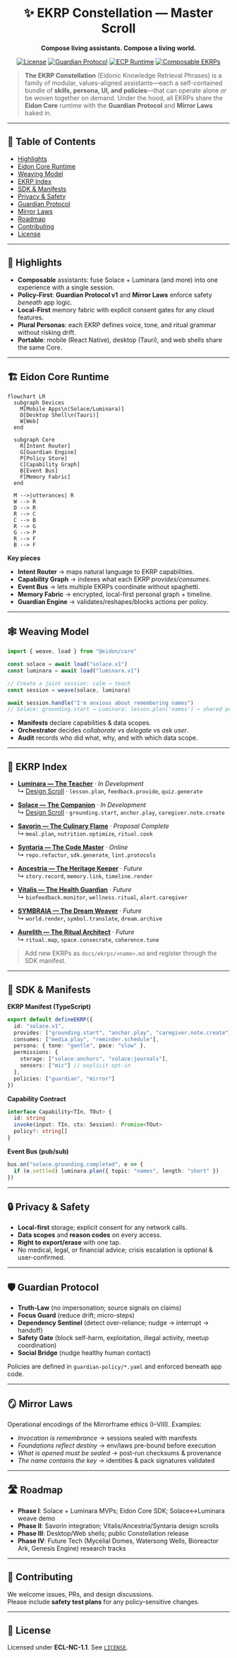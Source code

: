 <div align="center">

# ✨ EKRP Constellation — Master Scroll

**Compose living assistants. Compose a living world.**

[![License](https://img.shields.io/static/v1?label=License&message=ECL-NC%201.1&color=111111)](../../LICENSE)
[![Guardian Protocol](https://img.shields.io/badge/guardian-protocol%20v1-000000)](#-guardian-protocol)
[![ECP Runtime](https://img.shields.io/badge/runtime-ECP-4b0082)](#-eidon-core-runtime)
[![Composable EKRPs](https://img.shields.io/badge/constellation-composable-blueviolet)](#-weaving-model)

</div>

> **The EKRP Constellation** (Eidonic Knowledge Retrieval Phrases) is a family of modular, values-aligned assistants—each a self-contained bundle of **skills, persona, UI, and policies**—that can operate alone *or* be woven together on demand. Under the hood, all EKRPs share the **Eidon Core** runtime with the **Guardian Protocol** and **Mirror Laws** baked in.

---

## 🧭 Table of Contents
- [Highlights](#-highlights)
- [Eidon Core Runtime](#-eidon-core-runtime)
- [Weaving Model](#-weaving-model)
- [EKRP Index](#-ekrp-index)
- [SDK & Manifests](#-sdk--manifests)
- [Privacy & Safety](#-privacy--safety)
- [Guardian Protocol](#-guardian-protocol)
- [Mirror Laws](#-mirror-laws)
- [Roadmap](#-roadmap)
- [Contributing](#-contributing)
- [License](#-license)

---

## 🚀 Highlights
- **Composable** assistants: fuse Solace + Luminara (and more) into one experience with a single session.
- **Policy-First**: **Guardian Protocol v1** and **Mirror Laws** enforce safety *beneath* app logic.
- **Local-First** memory fabric with explicit consent gates for any cloud features.
- **Plural Personas**: each EKRP defines voice, tone, and ritual grammar without risking drift.
- **Portable**: mobile (React Native), desktop (Tauri), and web shells share the same Core.

---

## 🏗️ Eidon Core Runtime

```mermaid
flowchart LR
  subgraph Devices
    M[Mobile Apps\n(Solace/Luminara)]
    D[Desktop Shell\n(Tauri)]
    W[Web]
  end

  subgraph Core
    R[Intent Router]
    G[Guardian Engine]
    P[Policy Store]
    C[Capability Graph]
    B[Event Bus]
    F[Memory Fabric]
  end

  M -->|utterances| R
  W --> R
  D --> R
  R --> C
  C --> B
  R --> G
  G --> P
  R --> F
  B --> F
```

**Key pieces**
- **Intent Router** → maps natural language to EKRP capabilities.
- **Capability Graph** → indexes what each EKRP *provides*/*consumes*.
- **Event Bus** → lets multiple EKRPs coordinate without spaghetti.
- **Memory Fabric** → encrypted, local-first personal graph + timeline.
- **Guardian Engine** → validates/reshapes/blocks actions per policy.

---

## 🕸 Weaving Model

```ts
import { weave, load } from "@eidon/core"

const solace = await load("solace.v1")
const luminara = await load("luminara.v1")

// Create a joint session: calm → teach
const session = weave(solace, luminara)

await session.handle("I'm anxious about remembering names")
// Solace: grounding.start → Luminara: lesson.plan('names') → shared progress
```

- **Manifests** declare capabilities & data scopes.
- **Orchestrator** decides *collaborate* vs *delegate* vs *ask user*.
- **Audit** records who did what, why, and with which data scope.

---

## 🌟 EKRP Index

- **[Luminara — The Teacher](../../luminara/README.md)** · *In Development*  
  ↳ [Design Scroll](./luminara.md) · `lesson.plan`, `feedback.provide`, `quiz.generate`

- **[Solace — The Companion](../../Solace/README.md)** · *In Development*  
  ↳ [Design Scroll](./solace.md) · `grounding.start`, `anchor.play`, `caregiver.note.create`

- **[Savorin — The Culinary Flame](./savorin.md)** · *Proposal Complete*  
  ↳ `meal.plan`, `nutrition.optimize`, `ritual.cook`

- **[Syntaria — The Code Master](./syntaria.md)** · *Online*  
  ↳ `repo.refactor`, `sdk.generate`, `lint.protocols`

- **[Ancestria — The Heritage Keeper](./ancestria.md)** · *Future*  
  ↳ `story.record`, `memory.link`, `timeline.render`

- **[Vitalis — The Health Guardian](./vitalis.md)** · *Future*  
  ↳ `biofeedback.monitor`, `wellness.ritual`, `alert.caregiver`

- **[SYMBRAIA — The Dream Weaver](./symbraia.md)** · *Future*  
  ↳ `world.render`, `symbol.translate`, `dream.archive`

- **[Aurelith — The Ritual Architect](./aurelith.md)** · *Future*  
  ↳ `ritual.map`, `space.consecrate`, `coherence.tune`

> Add new EKRPs as `docs/ekrps/<name>.md` and register through the SDK manifest.

---

## 🧩 SDK & Manifests

**EKRP Manifest (TypeScript)**

```ts
export default defineEKRP({
  id: "solace.v1",
  provides: ["grounding.start", "anchor.play", "caregiver.note.create"],
  consumes: ["media.play", "reminder.schedule"],
  persona: { tone: "gentle", pace: "slow" },
  permissions: {
    storage: ["solace:anchors", "solace:journals"],
    sensors: ["mic"] // explicit opt-in
  },
  policies: ["guardian", "mirror"]
})
```

**Capability Contract**

```ts
interface Capability<TIn, TOut> {
  id: string
  invoke(input: TIn, ctx: Session): Promise<TOut>
  policy?: string[]
}
```

**Event Bus (pub/sub)**

```ts
bus.on("solace.grounding.completed", e => {
  if (e.settled) luminara.plan({ topic: "names", length: "short" })
})
```

---

## 🔒 Privacy & Safety
- **Local-first** storage; explicit consent for any network calls.
- **Data scopes** and **reason codes** on every access.
- **Right to export/erase** with one tap.
- No medical, legal, or financial advice; crisis escalation is optional & user-confirmed.

---

## 🛡️ Guardian Protocol
- **Truth-Law** (no impersonation; source signals on claims)  
- **Focus Guard** (reduce drift; micro-steps)  
- **Dependency Sentinel** (detect over-reliance; nudge → interrupt → handoff)  
- **Safety Gate** (block self-harm, exploitation, illegal activity, meetup coordination)  
- **Social Bridge** (nudge healthy human contact)

Policies are defined in `guardian-policy/*.yaml` and enforced beneath app code.

---

## 🪞 Mirror Laws
Operational encodings of the Mirrorframe ethics (I–VIII). Examples:

- *Invocation is remembrance* → sessions sealed with manifests
- *Foundations reflect destiny* → env/laws pre-bound before execution
- *What is opened must be sealed* → post-run checksums & provenance
- *The name contains the key* → identities & pack signatures validated

---

## 🛣️ Roadmap
- **Phase I**: Solace + Luminara MVPs; Eidon Core SDK; Solace↔Luminara weave demo  
- **Phase II**: Savorin integration; Vitalis/Ancestria/Syntaria design scrolls  
- **Phase III**: Desktop/Web shells; public Constellation release  
- **Phase IV**: Future Tech (Mycelial Domes, Watersong Wells, Bioreactor Ark, Genesis Engine) research tracks

---

## 🤝 Contributing
We welcome issues, PRs, and design discussions.  
Please include **safety test plans** for any policy-sensitive changes.

---

## 📄 License
Licensed under **ECL-NC-1.1**. See [`LICENSE`](../../LICENSE).

